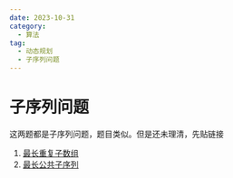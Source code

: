 ```yaml
---
date: 2023-10-31
category:
  - 算法
tag:
  - 动态规划
  - 子序列问题
---
```


# 子序列问题

这两题都是子序列问题，题目类似。但是还未理清，先贴链接

1. [最长重复子数组](https://leetcode.cn/problems/maximum-length-of-repeated-subarray/description/)
2. [最长公共子序列](https://leetcode.cn/problems/qJnOS7/description/)
